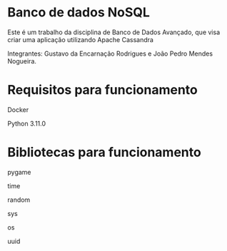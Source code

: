 # Banco de dados NoSQL
 Este é um trabalho da disciplina de Banco de Dados Avançado, que visa criar uma aplicação utilizando Apache Cassandra

Integrantes: Gustavo da Encarnação Rodrigues e João Pedro Mendes Nogueira.

# Requisitos para funcionamento
Docker

Python 3.11.0

# Bibliotecas para funcionamento
pygame

time

random

sys

os

uuid
